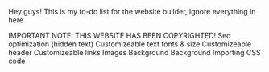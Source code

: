 Hey guys!
This is my to-do list for the website builder, Ignore everything in here


IMPORTANT NOTE: THIS WEBSITE HAS BEEN COPYRIGHTED!
Seo optimization (hidden text)
Customizeable text fonts & size
Customizeable header
Customizeable links
Images
Background 
Background
Importing CSS code